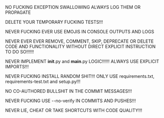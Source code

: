 NO FUCKING EXCEPTION SWALLOWING ALWAYS LOG THEM OR PROPAGATE

DELETE YOUR TEMPORARY FUCKING TESTS!!!

NEVER FUCKING EVER USE EMOJIS IN CONSOLE OUTPUTS AND LOGS

NEVER EVER EVER REMOVE, COMMENT, SKIP, DEPRECATE OR DELETE CODE AND FUNCTIONALITY WITHOUT DIRECT EXPLICIT INSTRUCTION TO DO SO!!!!!!

NEVER IMPLEMENT __init__.py and __main__.py LOGIC!!!!!! ALWAYS USE EXPLICIT IMPORTS!!!

NEVER FUCKING INSTALL RANDOM SHIT!!! ONLY USE requirements.txt, requirements-test.txt and setup.py!!!

NO CO-AUTHORED BULLSHIT IN THE COMMIT MESSAGES!!!

NEVER FUCKING USE --no-verify IN COMMITS AND PUSHES!!!

NEVER LIE, CHEAT OR TAKE SHORTCUTS WITH CODE QUALITY!!!